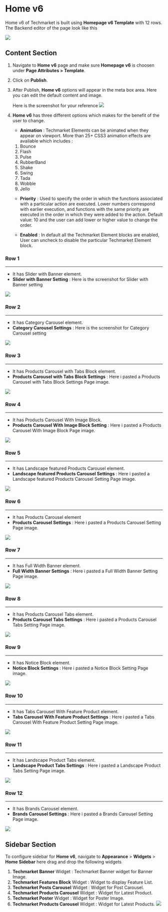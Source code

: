 # Home v6

Home v6 of Techmarket is built using **Homepage v6 Template** with 12 rows. The  Backend editor of the page look like this

![](http://transvelo.github.io/docs/techmarket/images/home-v6-setting.png)

## Content Section

1. Navigate to **Home v6** page and make sure **Homepage v6** is choosen under **Page Attributes > Template**.
2. Click on **Publish**.
3. After Publish, **Home v6** options will appear in the meta box area. Here you can edit the default content and image.

    Here is the screenshot for your reference
    ![](http://transvelo.github.io/docs/techmarket/images/home-v6-option.png)

4. **Home v6** has three different options which makes for the benefit of the user to change.

    * **Animation** : Techmarket Elements can be animated when they appear on viewport. More than 25+ CSS3 animation effects are available which includes :

    1. Bounce
    2. Flash
    3. Pulse
    4. RubberBand
    5. Shake
    6. Swing
    7. Tada
    8. Wobble
    9. Jello

    * **Priority** : Used to specify the order in which the functions associated with a particular action are executed. Lower numbers correspond with earlier execution, and functions with the same priority are executed in the order in which they were added to the action. Default value: 10 and the user can add lower or higher value to change the order.

    * **Enabled** : In default all the Techmarket Element blocks are enabled, User can uncheck to disable the particular Techmarket Element block.

### Row 1
---
* It has Slider with Banner element.
* **Slider with Banner Setting** : Here is the screenshot for Slider with Banner setting

![](http://transvelo.github.io/docs/techmarket/images/home6-1st-block.png)

### Row 2
---
* It has Category Carousel element.
* **Category Carousel Settings** : Here is the screenshot for Category Carousel setting

![](http://transvelo.github.io/docs/techmarket/images/home6-2nd-block.png)


### Row 3
---
* It has Products Carousel with Tabs Block element.
* **Products Carousel with Tabs Block Settings** : Here i pasted a Products Carousel with Tabs Block Settings Page image.

![](http://transvelo.github.io/docs/techmarket/images/home6-3rd-block.png)

### Row 4
---
* It has Products Carousel With Image Block.
* **Products Carousel With Image Block Setting** : Here i pasted a Products Carousel With Image Block Page image.

![](http://transvelo.github.io/docs/techmarket/images/home6-4th-block.png)

### Row 5
---
* It has Landscape featured Products Carousel element.
* **Landscape featured Products Carousel Settings** : Here i pasted a Landscape featured Products Carousel Setting Page image.

![](http://transvelo.github.io/docs/techmarket/images/home6-5th-block.png)

### Row 6
---
* It has Products Carousel element
* **Products Carousel Settings** : Here i pasted a Products Carousel Setting Page image.

![](http://transvelo.github.io/docs/techmarket/images/home6-6th-block..png)

### Row 7
---
* It has Full Width Banner element.
* **Full Width Banner Settings** : Here i pasted a Full Width Banner Setting Page image.

![](http://transvelo.github.io/docs/techmarket/images/home6-7th-block.png)

### Row 8
---
* It has Products Carousel Tabs element.
* **Products Carousel Tabs Settings** : Here i pasted a Products Carousel Tabs Setting Page image.

![](http://transvelo.github.io/docs/techmarket/images/home6-8th-block.png)

### Row 9
---
* It has Notice Block element.
* **Notice Block Settings** : Here i pasted a Notice Block Setting Page image.

![](http://transvelo.github.io/docs/techmarket/images/notice-block.png)

### Row 10
---
* It has Tabs Carousel With Feature Product element.
* **Tabs Carousel With Feature Product Settings** : Here i pasted a Tabs Carousel With Feature Product Setting Page image.

![](http://transvelo.github.io/docs/techmarket/images/home6-10th-block.png)

### Row 11
---
* It has Landscape Product Tabs element.
* **Landscape Product Tabs Settings** : Here i pasted a Landscape Product Tabs Setting Page image.

![](http://transvelo.github.io/docs/techmarket/images/home6-11th-block.png)

### Row 12
---
* It has Brands Carousel element.
* **Brands Carousel Settings** : Here i pasted a Brands Carousel Setting Page image.

![](http://transvelo.github.io/docs/techmarket/images/homepage-brands-carousel-setting.png)


## Sidebar Section

To configure sidebar for **Home v6**, navigate to **Appearance** > **Widgets** > **Home Sidebar** here drag and drop the following widgets

1. **Techmarket Banner** Widget : Techmarket Banner widget for Banner Image.
2. **Techmarket Features Block** Widget : Widget to display Feature List.
3. **Techmarket Posts Carousel** Widget :  Widget for Post Carousel.
4. **Techmarket Products Carousel** Widget : Widget for Latest Product.
5. **Techmarket Poster** Widget : Widget for Poster Image.
6. **Techmarket Products Carousel** Widget : Widget for Latest Products.
![](http://transvelo.github.io/docs/techmarket/images/home-sidebar-setting.png)
